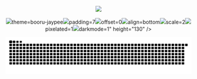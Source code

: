 <p align="center">
  <a href="https://discord.com/users/925192939980857375">
    <img src="https://lanyard.cnrad.dev/api/925192939980857375?hideStatus=false&hideActivity=true&hideBadges=false&hideDecoration=false&animatedDecoration=false&theme=booru-qualityhentais" />
  </a>
</p>
<p align="center">
  <img id="getloli-counter" src="https://count.getloli.com/@radianeuh?name=radianeuh<img id="getloli-counter" src="https://count.getloli.com/@radianeuh?name=radianeuh&theme=booru-lisu&padding=7&offset=0&align=bottom&scale=2&pixelated=1&darkmode=1" height="130" />theme=booru-jaypee<img id="getloli-counter" src="https://count.getloli.com/@radianeuh?name=radianeuh&theme=booru-lisu&padding=7&offset=0&align=bottom&scale=2&pixelated=1&darkmode=1" height="130" />padding=7<img id="getloli-counter" src="https://count.getloli.com/@radianeuh?name=radianeuh&theme=booru-lisu&padding=7&offset=0&align=bottom&scale=2&pixelated=1&darkmode=1" height="130" />offset=0<img id="getloli-counter" src="https://count.getloli.com/@radianeuh?name=radianeuh&theme=booru-lisu&padding=7&offset=0&align=bottom&scale=2&pixelated=1&darkmode=1" height="130" />align=bottom<img id="getloli-counter" src="https://count.getloli.com/@radianeuh?name=radianeuh&theme=booru-lisu&padding=7&offset=0&align=bottom&scale=2&pixelated=1&darkmode=1" height="130" />scale=2<img id="getloli-counter" src="https://count.getloli.com/@radianeuh?name=radianeuh&theme=booru-lisu&padding=7&offset=0&align=bottom&scale=2&pixelated=1&darkmode=1" height="130" />pixelated=1<img id="getloli-counter" src="https://count.getloli.com/@radianeuh?name=radianeuh&theme=booru-lisu&padding=7&offset=0&align=bottom&scale=2&pixelated=1&darkmode=1" height="130" />darkmode=1" height="130" />
</p>
<p align="center">
  <picture>
    <source media="(prefers-color-scheme: dark)" srcset="https://raw.githubusercontent.com/radianeuh/radianeuh/output/github-contribution-grid-snake-dark.svg">
    <source media="(prefers-color-scheme: light)" srcset="https://raw.githubusercontent.com/radianeuh/radianeuh/output/github-contribution-grid-snake.svg">
    <img alt="github contribution grid snake animation" src="https://raw.githubusercontent.com/radianeuh/radianeuh/output/github-contribution-grid-snake.svg" width="800" height="100" />
  </picture>
</p>
